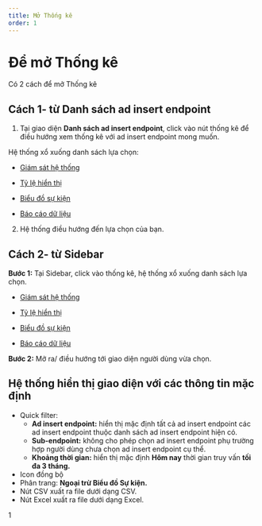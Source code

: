 ```yaml
---
title: Mở Thống kê
order: 1
---
```


# Để mở Thống kê
Có 2 cách để mở Thống kê

## Cách 1- từ Danh sách ad insert endpoint
1. Tại giao diện **Danh sách ad insert endpoint**, click vào nút thống kê để điều hướng xem thống kê với ad insert endpoint mong muốn.

Hệ thống xổ xuống danh sách lựa chọn:


* [Giám sát hệ thống](./f-monitor-system.md)

* [Tỷ lệ hiển thị](./d-fillrate)

* [Biểu đồ sự kiện](./c-event-chart/a-by-endpoint.md)

* [Báo cáo dữ liệu](./b-data-report.md)

2. Hệ thống điều hướng đến lựa chọn của bạn.

## Cách 2- từ Sidebar

**Bước 1:** Tại Sidebar, click vào thống kê, hệ thống xổ xuống danh sách lựa chọn.

* [Giám sát hệ thống](./f-monitor-system.md)

* [Tỷ lệ hiển thị](./d-fillrate)

* [Biểu đồ sự kiện](./c-event-chart/a-by-endpoint.md)

* [Báo cáo dữ liệu](./b-data-report.md)

**Bước 2:** Mở ra/ điều hướng tới giao diện người dùng vừa chọn.

## Hệ thống hiển thị giao diện với các thông tin mặc định
* Quick filter:
    * **Ad insert endpoint:** hiển thị mặc định tất cả ad insert endpoint các ad insert endpoint thuộc danh sách ad insert endpoint hiện có.
    * **Sub-endpoint:** không cho phép chọn ad insert endpoint phụ trường hợp người dùng chưa chọn ad insert endpoint cụ thể.
    * **Khoảng thời gian:** hiển thị mặc định **Hôm nay** thời gian truy vấn **tối đa 3 tháng.**
* Icon đồng bộ
* Phân trang: **Ngoại trừ Biểu đồ Sự kiện.**
* Nút CSV xuất ra file dưới dạng CSV.
* Nút Excel xuất ra file dưới dạng Excel.




1